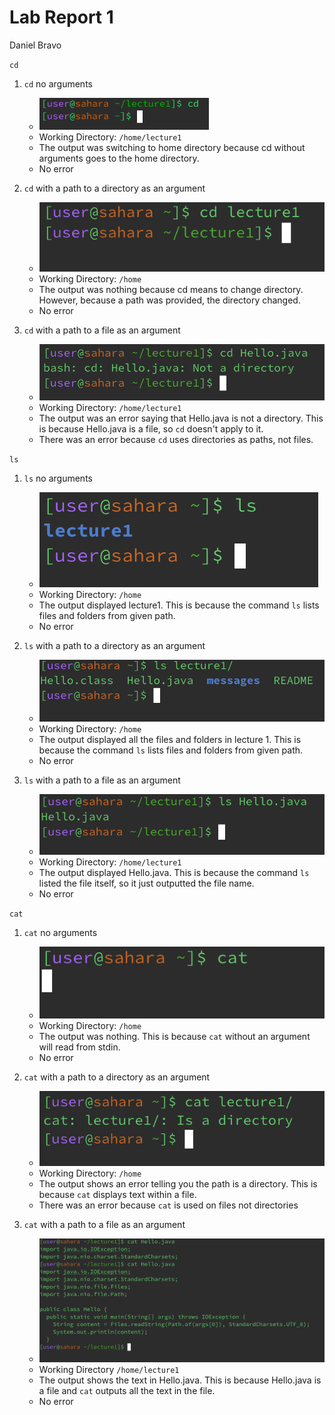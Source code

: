 # Lab Report 1
Daniel Bravo


`cd`
1. `cd` no arguments
   * ![Image](lab-rep-1-image10.png)
   * Working Directory: `/home/lecture1`
   * The output was switching to home directory because cd without arguments goes to the home directory.
   * No error
     
2. `cd` with a path to a directory as an argument
   * ![Image](lab-rep-1-image2.png)
   * Working Directory: `/home`
   * The output was nothing because cd means to change directory. However, because a path was provided, the directory changed.
   * No error
     
3. `cd` with a path to a file as an argument
   * ![Image](lab-rep-1-image3.png)
   * Working Directory: `/home/lecture1`
   * The output was an error saying that Hello.java is not a directory. This is because Hello.java is a file, so `cd` doesn't apply to it.
   * There was an error because `cd` uses directories as paths, not files.


`ls`
1. `ls` no arguments
   * ![Image](lab-rep-1-image4.png)
   * Working Directory: `/home`
   * The output displayed lecture1. This is because the command `ls` lists files and folders from given path.
   * No error

2. `ls` with a path to a directory as an argument
   * ![Image](lab-rep-1-image5.png)
   * Working Directory: `/home`
   * The output displayed all the files and folders in lecture 1. This is because the command `ls` lists files and folders from given path.
   * No error

3. `ls` with a path to a file as an argument
   * ![Image](lab-rep-1-image6.png)
   * Working Directory: `/home/lecture1`
   * The output displayed Hello.java. This is because the command `ls` listed the file itself, so it just outputted the file name.
   * No error
  

`cat`
1. `cat` no arguments
   * ![Image](lab-rep-1-image7.png)
   * Working Directory: `/home`
   * The output was nothing. This is because `cat` without an argument will read from stdin.
   * No error
  
2. `cat` with a path to a directory as an argument
   * ![Image](lab-rep-1-image8.png)
   * Working Directory: `/home`
   * The output shows an error telling you the path is a directory. This is because `cat` displays text within a file.
   * There was an error because `cat` is used on files not directories

3. `cat` with a path to a file as an argument
   * ![Image](lab-rep-1-image9.png)
   * Working Directory `/home/lecture1`
   * The output shows the text in Hello.java. This is because Hello.java is a file and `cat` outputs all the text in the file.
   * No error
